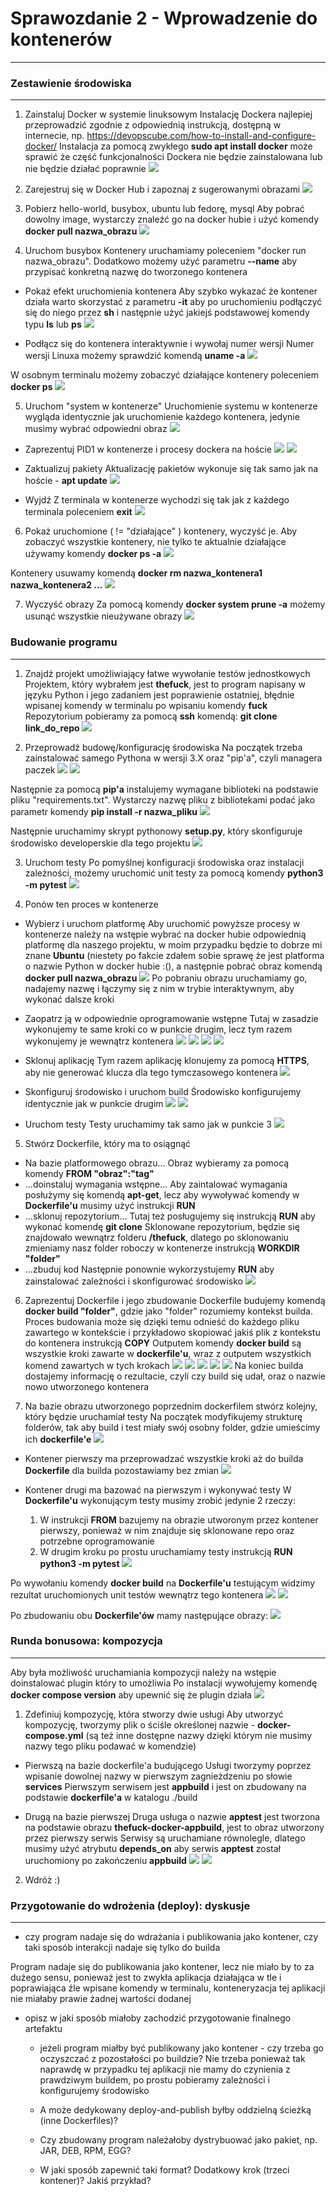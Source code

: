 # Sprawozdanie 2 - Wprowadzenie do kontenerów
---

### Zestawienie środowiska
---
1. Zainstaluj Docker w systemie linuksowym
Instalację Dockera najlepiej przeprowadzić zgodnie z odpowiednią instrukcją, dostępną w internecie, np. https://devopscube.com/how-to-install-and-configure-docker/
Instalacja za pomocą zwykłego **sudo apt install docker** może sprawić że część funkcjonalności Dockera nie będzie zainstalowana lub nie będzie działać poprawnie
![](.\screeny\docker_instalacja.png)

2. Zarejestruj się w Docker Hub i zapoznaj z sugerowanymi obrazami
![](.\screeny\logowanie_docker_hub.png)

3. Pobierz hello-world, busybox, ubuntu lub fedorę, mysql
Aby pobrać dowolny image, wystarczy znaleźć go na docker hubie i użyć komendy **docker pull nazwa_obrazu**
![](.\screeny\pobranie_obrazow_dockera.png)

4. Uruchom busybox
Kontenery uruchamiamy poleceniem "docker run nazwa_obrazu". Dodatkowo możemy użyć parametru **--name** aby przypisać konkretną nazwę do tworzonego kontenera

- Pokaż efekt uruchomienia kontenera
Aby szybko wykazać że kontener działa warto skorzystać z parametru **-it** aby po uruchomieniu podłączyć się do niego przez **sh** i następnie użyć jakiejś podstawowej komendy typu **ls** lub **ps**
![](.\screeny\uruchomienie_busybox.png)

- Podłącz się do kontenera interaktywnie i wywołaj numer wersji
Numer wersji Linuxa możemy sprawdzić komendą **uname -a**
![](.\screeny\sprawdzenie_wersji_w_kontenerze.png)

W osobnym terminalu możemy zobaczyć działające kontenery poleceniem **docker  ps**
![](.\screeny\uruchomione_kontenery.png)

5. Uruchom "system w kontenerze"
Uruchomienie systemu w kontenerze wygląda identycznie jak uruchomienie każdego kontenera, jedynie musimy wybrać odpowiedni obraz
![](.\screeny\uruchomienie_kontenera_ubuntu.png)

- Zaprezentuj PID1 w kontenerze i procesy dockera na hoście
![](.\screeny\pid1.png)
![](.\screeny\procesy_dockera.png)

- Zaktualizuj pakiety
Aktualizację pakietów wykonuje się tak samo jak na hoście - **apt update**
![](.\screeny\aktualizacja_pakietow.png)

- Wyjdź
Z terminala w kontenerze wychodzi się tak jak z każdego terminala poleceniem **exit**
![](.\screeny\wyjscie_z_kontenera.png)

6. Pokaż uruchomione ( != "działające" ) kontenery, wyczyść je.
Aby zobaczyć wszystkie kontenery, nie tylko te aktualnie działające używamy komendy **docker ps -a**
![](.\screeny\uruchomione_kontenery_po_wyjsciu.png)

Kontenery usuwamy komendą **docker rm nazwa_kontenera1 nazwa_kontenera2 ...**
![](.\screeny\usuniecie_kontenerow.png)

7. Wyczyść obrazy
Za pomocą komendy **docker system prune -a** możemy usunąć wszystkie nieużywane obrazy
![](.\screeny\usuniecie_obrazow.png)

### Budowanie programu
---
1. Znajdź projekt umożliwiający łatwe wywołanie testów jednostkowych
Projektem, który wybrałem jest **thefuck**, jest to program napisany w języku Python i jego zadaniem jest poprawienie ostatniej, błędnie wpisanej komendy w terminalu po wpisaniu komendy **fuck**
Repozytorium pobieramy za pomocą **ssh** komendą: **git clone link_do_repo**
![](.\screeny\pobranie_repo.png)

2. Przeprowadź budowę/konfigurację środowiska
Na początek trzeba zainstalować samego Pythona w wersji 3.X oraz "pip'a", czyli managera paczek
![](.\screeny\instalacja_python3.png)
![](.\screeny\instalacja_pip.png)

Następnie za pomocą **pip'a** instalujemy wymagane biblioteki na podstawie pliku "requirements.txt". Wystarczy nazwę pliku z bibliotekami podać jako parametr komendy **pip install -r nazwa_pliku**
![](.\screeny\konfiguracja_srodowiska.png)

Następnie uruchamimy skrypt pythonowy **setup.py**, który skonfiguruje środowisko developerskie dla tego projektu
![](.\screeny\konfiguracja_srodowiska2.png)

3. Uruchom testy
Po pomyślnej konfiguracji środowiska oraz instalacji zależności, możemy uruchomić unit testy za pomocą komendy **python3 -m pytest**
![](.\screeny\uruchomienie_testow.png)

4. Ponów ten proces w kontenerze
- Wybierz i uruchom platformę
Aby uruchomić powyższe procesy w kontenerze należy na wstępie wybrać na docker hubie odpowiednią platformę dla naszego projektu, w moim przypadku będzie to dobrze mi znane **Ubuntu** (niestety po fakcie zdałem sobie sprawę że jest platforma o nazwie Python w docker hubie :(), a następnie pobrać obraz komendą **docker pull nazwa_obrazu**
![](.\screeny\wybranie_i_uruchomienie_platformy.png)
Po pobraniu obrazu uruchamiamy go, nadajemy nazwę i łączymy się z nim w trybie interaktywnym, aby wykonać dalsze kroki

- Zaopatrz ją w odpowiednie oprogramowanie wstępne
Tutaj w zasadzie wykonujemy te same kroki co w punkcie drugim, lecz tym razem wykonujemy je wewnątrz kontenera
![](.\screeny\update_platformy.png)
![](.\screeny\oprogramowanie_platformy.png)
![](.\screeny\oprogramowanie_platformy2.png)
![](.\screeny\oprogramowanie_platformy3.png)

- Sklonuj aplikację
Tym razem aplikację klonujemy za pomocą **HTTPS**, aby nie generować klucza dla tego tymczasowego kontenera
![](.\screeny\klon_aplikacji.png)

- Skonfiguruj środowisko i uruchom build
Środowisko konfigurujemy identycznie jak w punkcie drugim
![](.\screeny\konfiguracja_srodowiska_w_kontenerze.png)
![](.\screeny\konfiguracja_srodowiska_w_kontenerze2.png)

- Uruchom testy
Testy uruchamimy tak samo jak w punkcie 3
![](.\screeny\testy_w_kontenerze.png)

5. Stwórz Dockerfile, który ma to osiągnąć
- Na bazie platformowego obrazu...
Obraz wybieramy za pomocą komendy **FROM "obraz":"tag"**
- ...doinstaluj wymagania wstępne...
Aby zaintalować wymagania posłużymy się komendą **apt-get**, lecz aby wywoływać komendy w **Dockerfile'u** musimy użyć instrukcji **RUN**
- ...sklonuj repozytorium...
Tutaj też posługujemy się instrukcją **RUN** aby wykonać komendę **git clone**
Sklonowane repozytorium, będzie się znajdowało wewnątrz folderu **/thefuck**, dlatego po sklonowaniu zmieniamy nasz folder roboczy w kontenerze instrukcją **WORKDIR "folder"**
- ...zbuduj kod
Następnie ponownie wykorzystujemy **RUN** aby zainstalować zależności i skonfigurować środowisko
![](.\screeny\dockerfile.png)

6. Zaprezentuj Dockerfile i jego zbudowanie
Dockerfile budujemy komendą **docker build "folder"**, gdzie jako "folder" rozumiemy kontekst builda. Proces budowania może się dzięki temu odnieść do każdego pliku zawartego w kontekście i przykładowo skopiować jakiś plik z kontekstu do kontenera instrukcją **COPY**
Outputem komendy **docker build** są wszystkie kroki zawarte w **dockerfile'u**, wraz z outputem wszystkich komend zawartych w tych krokach
![](.\screeny\build_dockerfile.png)
![](.\screeny\build_dockerfile2.png)
![](.\screeny\build_dockerfile3.png)
![](.\screeny\build_dockerfile4.png)
![](.\screeny\rezultat_dockerfile.png)
Na koniec builda dostajemy informację o rezultacie, czyli czy build się udał, oraz o nazwie nowo utworzonego kontenera

7. Na bazie obrazu utworzonego poprzednim dockerfilem stwórz kolejny, który będzie uruchamiał testy
Na początek modyfikujemy strukturę folderów, tak aby build i test miały swój osobny folder, gdzie umieścimy ich **dockerfile'e**
![](.\screeny\zmiana_struktury_pod_dwa_kont.png)

- Kontener pierwszy ma przeprowadzać wszystkie kroki aż do builda
**Dockerfile** dla builda pozostawiamy bez zmian
![](.\screeny\dockerfile.png)

- Kontener drugi ma bazować na pierwszym i wykonywać testy
W **Dockerfile'u** wykonującym testy musimy zrobić jedynie 2 rzeczy:
    1. W instrukcji **FROM** bazujemy na obrazie utworonym przez kontener pierwszy, ponieważ w nim znajduje się sklonowane repo oraz potrzebne oprogramowanie
    2. W drugim kroku po prostu uruchamiamy testy instrukcją **RUN python3 -m pytest**
![](.\screeny\test_dockerfile.png)

Po wywołaniu komendy **docker build** na **Dockerfile'u** testującym widzimy rezultat uruchomionych unit testów wewnątrz tego kontenera
![](.\screeny\uruchomienie_dockerfile_test.png)
![](.\screeny\uruchomienie_dockerfile_test2.png)

Po zbudowaniu obu **Dockerfile'ów** mamy następujące obrazy:
![](.\screeny\images_build_i_test.png)

### Runda bonusowa: kompozycja
---

Aby była możliwość uruchamiania kompozycji należy na wstępie doinstalować plugin który to umożliwia
Po instalacji wywołujemy komendę **docker compose version** aby upewnić się że plugin działa
![](.\screeny\instalacja_docker_compose.png)


1. Zdefiniuj kompozycję, która stworzy dwie usługi
Aby utworzyć kompozycję, tworzymy plik o ściśle określonej nazwie - **docker-compose.yml** (są też inne dostępne nazwy dzięki którym nie musimy nazwy tego pliku podawać w komendzie)

- Pierwszą na bazie dockerfile'a budującego
Usługi tworzymy poprzez wpisanie dowolnej nazwy w pierwszym zagnieżdzeniu po słowie **services**
Pierwszym serwisem jest **appbuild** i jest on zbudowany na podstawie **dockerfile'a** w katalogu ./build

- Drugą na bazie pierwszej
Druga usługa o nazwie **apptest** jest tworzona na podstawie obrazu **thefuck-docker-appbuild**, jest to obraz utworzony przez pierwszy serwis
Serwisy są uruchamiane równolegle, dlatego musimy użyć atrybutu **depends_on** aby serwis **apptest** został uruchomiony po zakończeniu **appbuild**
![](.\screeny\kompozycja.png)
![](.\screeny\kompozycja_uruchomienie.png)

2. Wdróż :)

### Przygotowanie do wdrożenia (deploy): dyskusje
---
- czy program nadaje się do wdrażania i publikowania jako kontener, czy taki sposób interakcji nadaje się tylko do builda

Program nadaje się do publikowania jako kontener, lecz nie miało by to za dużego sensu, ponieważ jest to zwykła aplikacja działająca w tle i poprawiająca źle wpisane komendy w terminalu, konteneryzacja tej aplikacji nie miałaby prawie żadnej wartości dodanej

- opisz w jaki sposób miałoby zachodzić przygotowanie finalnego artefaktu
    - jeżeli program miałby być publikowany jako kontener - czy trzeba go oczyszczać z pozostałości po buildzie?
    Nie trzeba ponieważ tak naprawdę w przypadku tej aplikacji nie mamy do czynienia z prawdziwym buildem, po prostu pobieramy zależności i konfigurujemy środowisko

    - A może dedykowany deploy-and-publish byłby oddzielną ścieżką (inne Dockerfiles)?

    - Czy zbudowany program należałoby dystrybuować jako pakiet, np. JAR, DEB, RPM, EGG?

    - W jaki sposób zapewnić taki format? Dodatkowy krok (trzeci kontener)? Jakiś przykład?
